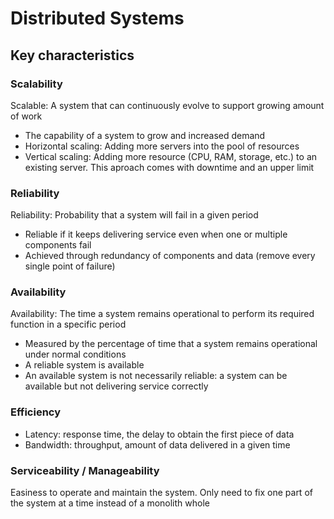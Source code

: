 # Distributed Systems

## Key characteristics

### Scalability
Scalable: A system that can continuously evolve to support growing amount of work

- The capability of a system to grow and increased demand
- Horizontal scaling: Adding more servers into the pool of resources
- Vertical scaling: Adding more resource (CPU, RAM, storage, etc.) to an existing server. This aproach comes with downtime and an upper limit

### Reliability
Reliability: Probability that a system will fail in a given period

- Reliable if it keeps delivering service even when one or multiple components fail
- Achieved through redundancy of components and data (remove every single point of failure)

### Availability
Availability: The time a system remains operational to perform its required function in a specific period

- Measured by the percentage of time that a system remains operational under normal conditions
- A reliable system is available
- An available system is not necessarily reliable: a system can be available but not delivering service correctly

### Efficiency
- Latency: response time, the delay to obtain the first piece of data
- Bandwidth: throughput, amount of data delivered in a given time

### Serviceability / Manageability
Easiness to operate and maintain the system. Only need to fix one part of the system at a time instead of a monolith whole
